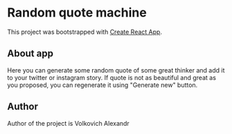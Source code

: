 # Random quote machine

This project was bootstrapped with [Create React App](https://github.com/facebook/create-react-app).

## About app

Here you can generate some random quote of some great thinker and add it to your twitter or instagram story.
If quote is not as beautiful and great as you proposed, you can regenerate it using "Generate new" button.

## Author
Author of the project is Volkovich Alexandr